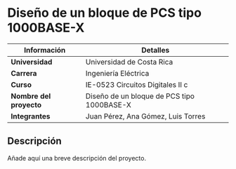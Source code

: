 # Diseño de un bloque de PCS tipo 1000BASE-X


| Información            | Detalles                               |
|------------------------|----------------------------------------|
| **Universidad**        | Universidad de Costa Rica              |
| **Carrera**            | Ingeniería Eléctrica                   |
| **Curso**              | IE-0523 Circuitos Digitales II c       |
| **Nombre del proyecto**| Diseño de un bloque de PCS tipo 1000BASE-X |
| **Integrantes**        | Juan Pérez, Ana Gómez, Luis Torres     |


## Descripción
Añade aquí una breve descripción del proyecto.

